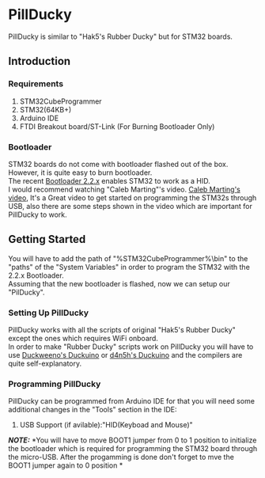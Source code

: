 # PillDucky
PillDucky is similar to "Hak5's Rubber Ducky" but for STM32 boards.  

## Introduction  
  
### Requirements  
1. STM32CubeProgrammer    
2. STM32(64KB+)    
3. Arduino IDE  
4. FTDI Breakout board/ST-Link (For Burning Bootloader Only)

### Bootloader  
STM32 boards do not come with bootloader flashed out of the box. However, it is quite easy to burn bootloader.   
The recent [Bootloader 2.2.x](https://github.com/Serasidis/STM32_HID_Bootloader/releases/latest) enables STM32 to work as a HID.  
I would recommend watching "Caleb Marting"'s video. [Caleb Marting's video](https://www.youtube.com/watch?v=Myon8H111PQ), It's a Great video to get started on programming the STM32s through USB, also there are some steps shown in the video which are important for PillDucky to work.  

## Getting Started  
You will have to add the path of "%STM32CubeProgrammer%\bin" to the "paths" of the "System Variables" in order to program the STM32 with the 2.2.x Bootloader.  
Assuming that the new bootloader is flashed, now we can setup our "PilDucky".

### Setting Up PillDucky  
PillDucky works with all the scripts of original "Hak5's Rubber Ducky" except the ones which requires WiFi onboard.   
In order to make "Rubber Ducky" scripts work on PillDucky you will have to use [Duckweeno's Duckuino](https://dukweeno.github.io/Duckuino/) or [d4n5h's Duckuino](https://d4n5h.github.io/Duckuino/) and the compilers are quite self-explanatory.   
  
### Programming PillDucky  
PillDucky can be programmed from Arduino IDE for that you will need some additional changes in the "Tools" section in the IDE:  
1. USB Support (if avilable):"HID(Keyboad and Mouse)"

***NOTE:*** *You will have to move BOOT1 jumper from 0 to 1 position to initialize the bootloader which is required for programming the STM32 board through the micro-USB. After the progamming is done don't forget to mve the BOOT1 jumper again to 0 position *
